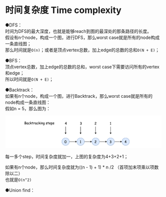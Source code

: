 # 时间复杂度 Time complexity

●DFS：  
时间为DFS的最大深度，也就是能够reach到图的最深处的那条路径的长度。  
假设有n个node，构成一个图，进行DFS，那么worst case就是所有的node构成一条直线图；  
那么时间就是`O(n)`；或者是顶点vertex总数，加上edge的总数的总和`O(N + E)`；



●BFS：  
顶点vertex总数，加上edge的总数的总和，worst case下需要访问所有的vertex和edge；  
所以时间就是`O(N + E)`；



●Backtrack：  
如果有n个node，构成一个图，进行Backtrack，那么worst case就是所有的node构成一条直线图：  
假如n = 5，那么图为：

![](.gitbook/assets/207_chain.png)

每一多个step，时间复杂度就加一，上图的复杂度为4+3+2+1；

如果有n个node，那么时间复杂度就为\(\(n - 1\) + 1\) \* n /2 （首项加末项乘以项数除以二）  
也就是`O(n^2)`



●Union find：







